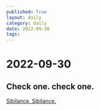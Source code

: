 ```yaml
---
published: True
layout: daily
category: daily
date: 2022-09-30
tags: 
---
```


# 2022-09-30
## Check one. check one.
 [Sibilance. Sibilance.](https://www.youtube.com/watch?v=EPVL45WkH84&ab_channel=madfoot/)

